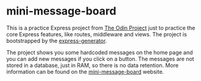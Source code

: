 # mini-message-board

This is a practice Express project from [The Odin Project](https://www.theodinproject.com/about)
just to practice the core Express features, like routes, middleware and views. The project is 
bootstrapped by the [express-generator](http://expressjs.com/en/starter/generator.html).

The project shows you some hardcoded messages on the home page and you can add new messages if you
click on a button. The messages are not stored in a database, just in RAM, so there is no data retention.
More information can be found on the [mini-message-board](https://www.theodinproject.com/lessons/nodejs-mini-message-board)
website.

